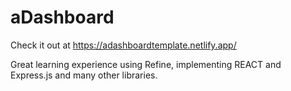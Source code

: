 # aDashboard

Check it out at 
https://adashboardtemplate.netlify.app/

Great learning experience using Refine, implementing REACT and Express.js and many other libraries.
